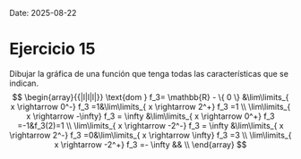Date: 2025-08-22

# Ejercicio 15

 
Dibujar la gráfica de una función que tenga todas las características que se indican.
$$
\begin{array}{{|l|l|l|}}
   \text{dom } f_3= \mathbb{R} - \{ 0 \} &\lim\limits_{ x \rightarrow  0^-}  f_3 =1&\lim\limits_{ x \rightarrow  2^+}  f_3 =1 \\ \lim\limits_{ x \rightarrow  -\infty}  f_3 = \infty &\lim\limits_{ x \rightarrow  0^+}  f_3 =-1&f_3(2)=1 \\ \lim\limits_{ x \rightarrow  -2^-}  f_3 = \infty &\lim\limits_{ x \rightarrow  2^-}  f_3 =0&\lim\limits_{ x \rightarrow  \infty}  f_3 =3 \\ \lim\limits_{ x \rightarrow  -2^+}  f_3 =- \infty && \\ 
\end{array}
$$